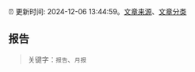 :alarm_clock: 更新时间: 2024-12-06 13:44:59。[文章来源](/README.md)、[文章分类](/TAGS.md)

## 报告


> 关键字：`报告`、`月报`



